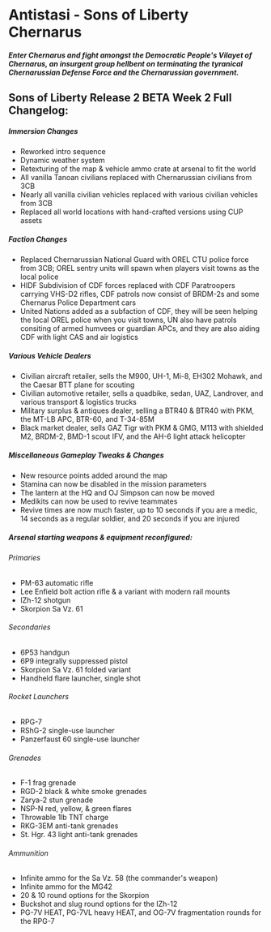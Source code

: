 # Antistasi - Sons of Liberty Chernarus
##### Enter Chernarus and fight amongst the Democratic People's Vilayet of Chernarus, an insurgent group hellbent on terminating the tyranical Chernarussian Defense Force and the Chernarussian government.

## Sons of Liberty Release 2 BETA Week 2 Full Changelog:
##### Immersion Changes
- Reworked intro sequence
- Dynamic weather system
- Retexturing of the map & vehicle ammo crate at arsenal to fit the world
- All vanilla Tanoan civilians replaced with Chernarussian civilians from 3CB
- Nearly all vanilla civilian vehicles replaced with various civilian vehicles from 3CB
- Replaced all world locations with hand-crafted versions using CUP assets
##### Faction Changes
- Replaced Chernarussian National Guard with OREL CTU police force from 3CB; OREL sentry units will spawn when players visit towns as the local police
- HIDF Subdivision of CDF forces replaced with CDF Paratroopers carrying VHS-D2 rifles, CDF patrols now consist of BRDM-2s and some Chernarus Police Department cars
- United Nations added as a subfaction of CDF, they will be seen helping the local OREL police when you visit towns, UN also have patrols consiting of armed humvees or guardian APCs, and they are also aiding CDF with light CAS and air logistics
##### Various Vehicle Dealers
- Civilian aircraft retailer, sells the M900, UH-1, Mi-8, EH302 Mohawk, and the Caesar BTT plane for scouting
- Civilian automotive retailer, sells a quadbike, sedan, UAZ, Landrover, and various transport & logistics trucks
- Military surplus & antiques dealer, selling a BTR40 & BTR40 with PKM, the MT-LB APC, BTR-60, and T-34-85M
- Black market dealer, sells GAZ Tigr with PKM & GMG, M113 with shielded M2, BRDM-2, BMD-1 scout IFV, and the AH-6 light attack helicopter
##### Miscellaneous Gameplay Tweaks & Changes
- New resource points added around the map
- Stamina can now be disabled in the mission parameters
- The lantern at the HQ and OJ Simpson can now be moved
- Medikits can now be used to revive teammates
- Revive times are now much faster, up to 10 seconds if you are a medic, 14 seconds as a regular soldier, and 20 seconds if you are injured
##### Arsenal starting weapons & equipment reconfigured:
###### Primaries
- PM-63 automatic rifle
- Lee Enfield bolt action rifle & a variant with modern rail mounts
- IZh-12 shotgun
- Skorpion Sa Vz. 61
###### Secondaries
- 6P53 handgun
- 6P9 integrally suppressed pistol
- Skorpion Sa Vz. 61 folded variant
- Handheld flare launcher, single shot
###### Rocket Launchers
- RPG-7
- RShG-2 single-use launcher
- Panzerfaust 60 single-use launcher
###### Grenades
- F-1 frag grenade
- RGD-2 black & white smoke grenades
- Zarya-2 stun grenade
- NSP-N red, yellow, & green flares
- Throwable 1lb TNT charge
- RKG-3EM anti-tank grenades
- St. Hgr. 43 light anti-tank grenades
###### Ammunition
- Infinite ammo for the Sa Vz. 58 (the commander's weapon)
- Infinite ammo for the MG42
- 20 & 10 round options for the Skorpion
- Buckshot and slug round options for the IZh-12
- PG-7V HEAT, PG-7VL heavy HEAT, and OG-7V fragmentation rounds for the RPG-7
